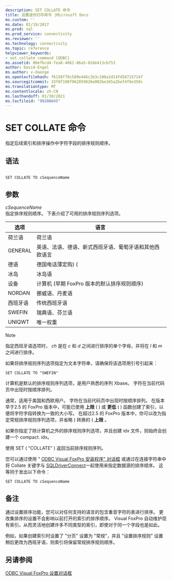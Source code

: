 ```yaml
---
description: SET COLLATE 命令
title: 设置逐份打印命令 |Microsoft Docs
ms.custom: ''
ms.date: 01/19/2017
ms.prod: sql
ms.prod_service: connectivity
ms.reviewer: ''
ms.technology: connectivity
ms.topic: reference
helpviewer_keywords:
- set collate command [ODBC]
ms.assetid: 00efbcd4-fea8-4061-86a5-82de413cb753
author: David-Engel
ms.author: v-daenge
ms.openlocfilehash: f6158f79c589e446c2b3c106a1d14fd58715714f
ms.sourcegitcommit: 33f0f190f962059826e002be165a2bef4f9e350c
ms.translationtype: MT
ms.contentlocale: zh-CN
ms.lasthandoff: 01/30/2021
ms.locfileid: "99208645"
---
```

# <a name="set-collate-command"></a>SET COLLATE 命令
指定后续索引和排序操作中字符字段的排序规则顺序。  
  
## <a name="syntax"></a>语法  
  
```  
  
SET COLLATE TO cSequenceName  
```  
  
## <a name="arguments"></a>参数  
 *cSequenceName*  
 指定排序规则顺序。 下表介绍了可用的排序规则序列选项。  
  
|选项|语言|  
|-------------|--------------|  
|荷兰语|荷兰语|  
|GENERAL|英语、法语、德语、新式西班牙语、葡萄牙语和其他西欧语言|  
|德语|德国电话薄定购)  (|  
|冰岛|冰岛语|  
|设备|计算机 (早期 FoxPro 版本的默认排序规则顺序) |  
|NORDAN|挪威语、丹麦语|  
|西班牙语|传统西班牙语|  
|SWEFIN|瑞典语、芬兰语|  
|UNIQWT|唯一权重|  
  
> [!NOTE]  
>  指定西班牙语选项时， *ch* 是在 *c* 和 *d* 之间进行排序的单个字母，并将在 *l* 和 *m* 之间进行排序。   
  
 如果将排序规则序列选项指定为文本字符串，请确保将该选项用引号引起来：  
  
```  
SET COLLATE TO "SWEFIN"  
```  
  
 计算机是默认的排序规则序列选项，是用户熟悉的序列 Xbase。 字符在当前代码页中出现时按顺序排列。  
  
 通常，适用于美国和西欧用户。 字符在当前代码页中出现时按顺序排列。 在版本早于2.5 的 FoxPro 版本中，可能已使用 **上限** ( ) 或 **更低** ( ) 函数创建了索引，以便将字符字段转换为一致的大小写。 在超过2.5 的 FoxPro 版本中，你可以改为指定常规排序规则序列选项，并省略 ) 转换的 ( **上限** 。  
  
 如果你指定了除计算机之外的排序规则序列选项，并且创建 idx 文件，则始终会创建一个 compact. idx。  
  
 使用 SET ( "COLLATE" ) 返回当前排序规则序列。  
  
 您可以通过使用 " [ODBC Visual FoxPro 安装程序" 对话框](../../odbc/microsoft/odbc-visual-foxpro-setup-dialog-box.md) 或通过在连接字符串中将 Collate 关键字与 [SQLDriverConnect](../../odbc/microsoft/sqldriverconnect-visual-foxpro-odbc-driver.md)一起使用来指定数据源的排序顺序。 这等同于发出以下命令：  
  
```  
SET COLLATE TO cSequenceName  
```  
  
## <a name="remarks"></a>备注  
 通过设置排序功能，您可以对任何支持的语言的包含重音字符的表进行排序。 更改集排序的设置不会影响以前打开的索引的排序顺序。 Visual FoxPro 自动维护现有索引，从而灵活地创建许多不同类型的索引，即使对于同一个字段也是如此。  
  
 例如，如果创建索引时设置了 "分页" 设置为 "常规"，并且 "设置排序规则" 设置稍后更改为西班牙语，则索引将保留常规排序规则顺序。  
  
## <a name="see-also"></a>另请参阅  
 [ODBC Visual FoxPro 设置对话框](../../odbc/microsoft/odbc-visual-foxpro-setup-dialog-box.md)
